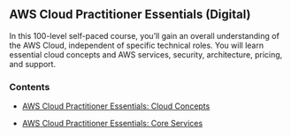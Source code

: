 ## AWS Cloud Practitioner Essentials (Digital)

In this 100-level self-paced course, you’ll gain an overall understanding of the AWS Cloud, independent of specific technical roles. You will learn essential cloud concepts and AWS services, security, architecture, pricing, and support.

### Contents
- [AWS Cloud Practitioner Essentials: Cloud Concepts](./Cloud%20Concepts.md) 

- [AWS Cloud Practitioner Essentials: Core Services](./Core%20Services.md)
